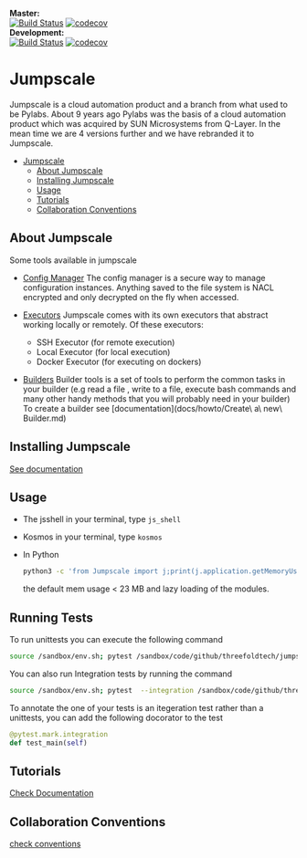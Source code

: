 **Master:**   
[![Build Status](https://travis-ci.com/threefoldtech/jumpscaleX.svg?branch=master)](https://travis-ci.com/threefoldtech/jumpscaleX)
[![codecov](https://codecov.io/gh/threefoldtech/jumpscaleX/branch/master/graph/badge.svg)](https://codecov.io/gh/threefoldtech/jumpscaleX)  
**Development:**  
[![Build Status](https://travis-ci.com/threefoldtech/jumpscaleX.svg?branch=development)](https://travis-ci.com/threefoldtech/jumpscaleX)
[![codecov](https://codecov.io/gh/threefoldtech/jumpscaleX/branch/development/graph/badge.svg)](https://codecov.io/gh/threefoldtech/jumpscaleX)


# Jumpscale

Jumpscale is a cloud automation product and a branch from what used to be 
Pylabs. About 9 years ago Pylabs was the basis of a cloud automation product 
which was acquired by SUN Microsystems from Q-Layer. In the mean time we are 
4 versions further and we have rebranded it to Jumpscale.

- [Jumpscale](#jumpscale)
  - [About Jumpscale](#about-jumpscale)
  - [Installing Jumpscale](#installing-jumpscale)
  - [Usage](#usage)
  - [Tutorials](#tutorials)
  - [Collaboration Conventions](#collaboration-conventions)

## About Jumpscale

Some tools available in jumpscale

* [Config Manager](docs/config/configmanager.md)
  The config manager is a secure way to manage configuration instances.
  Anything saved to the file system is NACL encrypted and only decrypted on
  the fly when accessed.

* [Executors](docs/Internals/Executors.md)
  Jumpscale comes with its own executors that abstract working locally or
  remotely.  Of these executors:

  * SSH Executor (for remote execution)
  * Local Executor (for local execution)
  * Docker Executor (for executing on dockers)

* [Builders](docs/Internals/builders/Builders.md)
  Builder tools is a set of tools to perform the common tasks in your builder (e.g read a file , write to a file, execute bash commands and many other handy methods that you will probably need in your builder) \
  To create a builder see [documentation](docs/howto/Create\ a\ new\ Builder.md)

## Installing Jumpscale

[See documentation](/docs/Installation/install.md)


## Usage

* The jsshell
  in your terminal, type `js_shell`

* Kosmos in your terminal, type `kosmos`

* In Python

  ```bash
  python3 -c 'from Jumpscale import j;print(j.application.getMemoryUsage())'
  ```

  the default mem usage < 23 MB and lazy loading of the modules.

## Running Tests
To run unittests you can execute the following command
```bash
source /sandbox/env.sh; pytest /sandbox/code/github/threefoldtech/jumpscaleX/
```

You can also run Integration tests by running the command
```bash
source /sandbox/env.sh; pytest  --integration /sandbox/code/github/threefoldtech/jumpscaleX/
```

To annotate the one of your tests is an itegeration test rather than a unittests, you can add the following docorator to the test
```python
@pytest.mark.integration
def test_main(self)
```

## Tutorials

[Check Documentation](docs/howto/README.md)


## Collaboration Conventions
[check conventions](docs/CONTRIBUTING.md)
